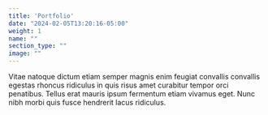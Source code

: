 ```yaml
---
title: 'Portfolio'
date: "2024-02-05T13:20:16-05:00"
weight: 1
name: ""
section_type: ""
image: ""
---
```

Vitae natoque dictum etiam semper magnis enim feugiat convallis convallis egestas rhoncus ridiculus in quis risus amet curabitur tempor orci penatibus. Tellus erat mauris ipsum fermentum etiam vivamus eget. Nunc nibh morbi quis fusce hendrerit lacus ridiculus.
